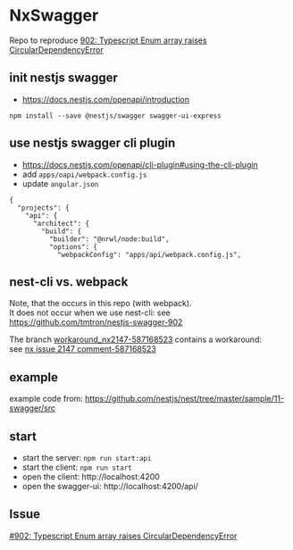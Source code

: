 # NxSwagger

Repo to reproduce [902: Typescript Enum array raises CircularDependencyError](https://github.com/nestjs/swagger/issues/902)

## init nestjs swagger
* https://docs.nestjs.com/openapi/introduction

`npm install --save @nestjs/swagger swagger-ui-express`

## use nestjs swagger cli plugin
* https://docs.nestjs.com/openapi/cli-plugin#using-the-cli-plugin
* add `apps/oapi/webpack.config.js`
* update `angular.json`
```
{
  "projects": {
    "api": {
      "architect": {
        "build": {
          "builder": "@nrwl/node:build",
          "options": {
            "webpackConfig": "apps/api/webpack.config.js",

```

## nest-cli vs. webpack
Note, that the occurs in this repo (with webpack).  
It does not occur when we use nest-cli: 
see https://github.com/tmtron/nestjs-swagger-902

The branch [workaround_nx2147-587168523](https://github.com/tmtron/nx-swagger/tree/workaround_nx2147-587168523)
 contains a workaround:  
see [nx issue 2147 comment-587168523](https://github.com/nrwl/nx/issues/2147#issuecomment-587168523)


## example
example code from: https://github.com/nestjs/nest/tree/master/sample/11-swagger/src

## start
* start the server: `npm run start:api`
* start the client: `npm run start`
* open the client: http://localhost:4200
* open the swagger-ui: http://localhost:4200/api/


## Issue
[#902: Typescript Enum array raises CircularDependencyError](
https://github.com/nestjs/swagger/issues/902)

